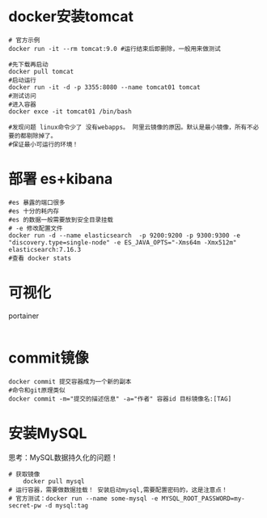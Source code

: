 # docker安装tomcat
```shell
# 官方示例
docker run -it --rm tomcat:9.0 #运行结束后即删除，一般用来做测试

#先下载再启动
docker pull tomcat
#启动运行
docker run -it -d -p 3355:8080 --name tomcat01 tomcat
#测试访问
#进入容器
docker exce -it tomcat01 /bin/bash

#发现问题 linux命令少了 没有webapps。 阿里云镜像的原因。默认是最小镜像，所有不必要的都剔除掉了。
#保证最小可运行的环境！
```
# 部署 es+kibana
```shell
#es 暴露的端口很多
#es 十分的耗内存
#es 的数据一般需要放到安全目录挂载
# -e 修改配置文件 
docker run -d --name elasticsearch  -p 9200:9200 -p 9300:9300 -e "discovery.type=single-node" -e ES_JAVA_OPTS="-Xms64m -Xmx512m" elasticsearch:7.16.3
#查看 docker stats
```
# 可视化
portainer
```shell

```
# commit镜像

```shell
docker commit 提交容器成为一个新的副本
#命令和git原理类似
docker commit -m="提交的描述信息" -a="作者" 容器id 目标镜像名:[TAG]

```
# 安装MySQL
思考：MySQL数据持久化的问题！
```shell
# 获取镜像
    docker pull mysql
# 运行容器，需要做数据挂载！ 安装启动mysql,需要配置密码的，这是注意点！
# 官方测试：docker run --name some-mysql -e MYSQL_ROOT_PASSWORD=my-secret-pw -d mysql:tag
```
